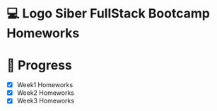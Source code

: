 # 💻 Logo Siber FullStack Bootcamp Homeworks

# 📌 Progress

- [x] Week1 Homeworks
- [x] Week2 Homeworks
- [x] Week3 Homeworks